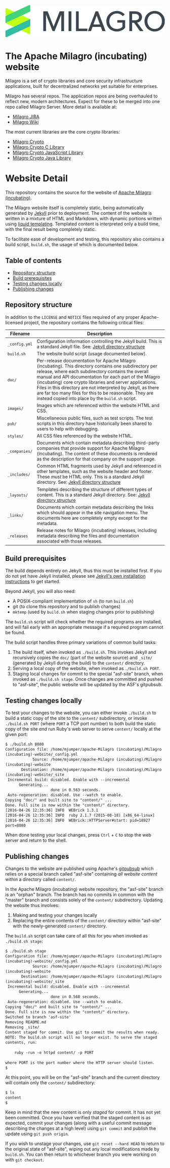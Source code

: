 ![Milagro Logo](/images/MILAGRO_LOGO.png)

The Apache Milagro (incubating) website
============================

Milagro is a set of crypto libraries and core security infrastructure applications, built for decentralized networks yet suitable for enterprises.

Milagro has several repos. The application repos are being overhauled to reflect new, modern architectures. Expect for these to be merged into one repo called Milagro Server. More detail is available at:

* [Milagro JIRA](https://issues.apache.org/jira/projects/MILAGRO/issues/MILAGRO-18?filter=allopenissues)
* [Milagro Wiki](https://cwiki.apache.org/confluence/pages/viewpage.action?pageId=115529045)

The most current libraries are the core crypto libraries:

* [Milagro Crypto](https://github.com/apache/incubator-milagro-crypto)
* [Milagro Crypto C Library](https://github.com/apache/incubator-milagro-crypto-c)
* [Milagro Crypto JavaScript Library](https://github.com/apache/incubator-milagro-javascript)
* [Milagro Crypto Java Library](https://github.com/apache/incubator-milagro-java)

Website Detail
============================

This repository contains the source for the website of [Apache Milagro (incubating)](http://milagro.apache.org/). 

The Milagro website itself is completely static, being automatically generated by [Jekyll](https://jekyllrb.com/) prior to deployment. The content of the website is written in a mixture of HTML and Markdown, with dynamic portions written using [liquid templating](https://jekyllrb.com/docs/templates/). Templated content is interpreted only a build time, with the final result being completely static.

To facilitate ease of development and testing, this repository also contains a build script, `build.sh`, the usage of which is documented below.

Table of contents
-----------------

* [Repository structure](#repository-structure)
* [Build prerequisites](#build-prerequisites)
* [Testing changes locally](#testing-changes-locally)
* [Publishing changes](#publishing-changes)

Repository structure
--------------------

In addition to the `LICENSE` and `NOTICE` files required of any proper Apache-licensed project, the repository contains the following critical files:

| Filename      | Description
| ------------- | -----------
| `_config.yml` | Configuration information controlling the Jekyll build.  This is a standard Jekyll file. See: [Jekyll directory structure](https://jekyllrb.com/docs/structure/)
| `build.sh`    | The website build script (usage documented below).
| `doc/`        | Per-release documentation for Apache Milagro (incubating). This directory contains one subdirectory per release, where each subdirectory contains the overall manual and API documentation for each part of the Milagro (incubating) core crypto libraries and server applications. Files in this directory are not interpreted by Jekyll, as there are far too many files for this to be reasonable. They are instead copied into place by the `build.sh` script.
| `images/`     | Images which are referenced within the website HTML and CSS.
| `pub/`        | Miscellaneous public files, such as test scripts. The test scripts in this directory have historically been shared to users to help with debugging.
| `styles/`     | All CSS files referenced by the website HTML.
| `_companies/` | Documents which contain metadata describing third-party companies that provide support for Apache Milagro (incubating). The content of these documents is rendered as the description for that company on the support page.
| `_includes/`  | Common HTML fragments used by Jekyll and referenced in other templates, such as the website header and footer. These *must* be HTML only. This is a standard Jekyll directory. See: [Jekyll directory structure](https://jekyllrb.com/docs/structure/)
| `_layouts/`   | Templates describing the structure of different types of content. This is a standard Jekyll directory. See: [Jekyll directory structure](https://jekyllrb.com/docs/structure/)
| `_links/`     | Documents which contain metadata describing the links which should appear in the site navigation menu. The documents here are completely empty except for the metadata.
| `_releases`   | Release notes for Milagro (incubating) releases, including metadata describing the files and documentation associated with those releases.

Build prerequisites
-------------------

The build depends entirely on Jekyll, thus this must be installed first. If you do not yet have Jekyll installed, please see [Jekyll's own installation instructions](https://jekyllrb.com/docs/installation/) to get started.

Beyond Jekyll, you will also need:

* A POSIX-compliant implementation of `sh` (to run `build.sh`)
* git (to clone this repository and to publish changes)
* `mktemp` (used by `build.sh` when staging changes prior to publishing)

The `build.sh` script will check whether the required programs are installed, and will fail early with an appropriate message if a required program cannot be found.

The build script handles three primary variations of common build tasks:

1. The build itself, when invoked as `./build.sh`. This invokes Jekyll and recursively copies the `doc/` (part of the website source) and `_site/` (generated by Jekyll during the build) to the `content/` directory.
2. Serving a local copy of the website, when invoked as `./build.sh PORT`.
3. Staging local changes for commit to the special "asf-site" branch, when invoked as `./build.sh stage`. Once changes are committed and pushed to "asf-site", the public website will be updated by the ASF's gitpubsub.

Testing changes locally
-----------------------

To test your changes to the website, you can either invoke `./build.sh` to build a static copy of the site to the `content/` subdirectory, or invoke `./build.sh PORT` (where `PORT` a TCP port number) to both build the static copy of the site *and* run Ruby's web server to serve `content/` locally at the given port:

    $ ./build.sh 8080
    Configuration file: /home/mjumper/apache-Milagro (incubating)/Milagro (incubating)-website/_config.yml
                Source: /home/mjumper/apache-Milagro (incubating)/Milagro (incubating)-website
           Destination: /home/mjumper/apache-Milagro (incubating)/Milagro (incubating)-website/_site
     Incremental build: disabled. Enable with --incremental
          Generating...
                        done in 0.563 seconds.
     Auto-regeneration: disabled. Use --watch to enable.
    Copying "doc/" and built site to "content/" ...
    Done. Full site is now within the "content/" directory.
    [2016-04-26 12:35:36] INFO  WEBrick 1.3.1
    [2016-04-26 12:35:36] INFO  ruby 2.1.7 (2015-08-18) [x86_64-linux]
    [2016-04-26 12:35:36] INFO  WEBrick::HTTPServer#start: pid=18927 port=8080

When done testing your local changes, press `Ctrl`&nbsp;+&nbsp;`C` to stop the web server and return to the shell.

Publishing changes
------------------

Changes to the website are published using Apache's [gitpubsub](https://blogs.apache.org/infra/entry/git_based_websites_available) which relies on a special branch called "asf-site" containing *all website content* within a directory called `content/`.

In the Apache Milagro (incubating) website repository, the "asf-site" branch is an "orphan" branch. The branch has no commits in common with the "master" branch and consists solely of the `content/` subdirectory. Updating the website thus involves:

1. Making and testing your changes locally
2. Replacing the entire contents of the `content/` directory within "asf-site" with the newly-generated `content/` directory.

The `build.sh` script can take care of all this for you when invoked as `./build.sh stage`:

    $ ./build.sh stage
    Configuration file: /home/mjumper/apache-Milagro (incubating)/Milagro (incubating)-website/_config.yml
                Source: /home/mjumper/apache-Milagro (incubating)/Milagro (incubating)-website
           Destination: /home/mjumper/apache-Milagro (incubating)/Milagro (incubating)-website/_site
     Incremental build: disabled. Enable with --incremental
          Generating...
                        done in 0.568 seconds.
     Auto-regeneration: disabled. Use --watch to enable.
    Copying "doc/" and built site to "content/" ...
    Done. Full site is now within the "content/" directory.
    Switched to branch 'asf-site'
    Removing README.md
    Removing _site/
    Content staged for commit. Use git to commit the results when ready.
    NOTE: The build.sh script will no longer exist. To serve the staged
    contents, run:

        ruby -run -e httpd content/ -p PORT

    where PORT is the port number where the HTTP server should listen.
    $

At this point, you will be on the "asf-site" branch and the current directory will contain only the `content/` subdirectory:

    $ ls
    content
    $

Keep in mind that the new content is only *staged* for commit. It has not yet been committed. Once you have verified that the staged content is as expected, commit your changes (along with a useful commit message describing the changes at a high level) using `git commit` and publish the update using `git push origin`.

If you wish to unstage your changes, use `git reset --hard HEAD` to return to the original state of "asf-site", wiping out any local modifications made by `build.sh`. You can then return to whichever branch you were working on with `git checkout`.
